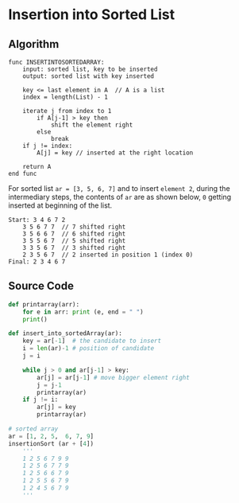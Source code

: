 
# Insertion into Sorted List

## Algorithm 

	func INSERTINTOSORTEDARRAY: 
	    input: sorted list, key to be inserted
	    output: sorted list with key inserted 
	    
	    key <= last element in A  // A is a list
	    index = length(List) - 1 
		
		iterate j from index to 1
			if A[j-1] > key then 
				shift the element right 
			else
			    break
		if j != index: 
			A[j] = key // inserted at the right location

		return A 
	end func 

For  sorted list `ar = [3, 5, 6, 7]` and to insert `element 2`, 
during the intermediary steps, the contents of `ar` are as shown below, `0` getting inserted at beginning of the list.

	Start: 3 4 6 7 2 
		3 5 6 7 7  // 7 shifted right
		3 5 6 6 7  // 6 shifted right
		3 5 5 6 7  // 5 shifted right
		3 3 5 6 7  // 3 shifted right
		2 3 5 6 7  // 2 inserted in position 1 (index 0)
	Final: 2 3 4 6 7
		
## Source Code
```python
def printarray(arr):
    for e in arr: print (e, end = " ")
    print()

def insert_into_sortedArray(ar):    
    key = ar[-1]  # the candidate to insert
    i = len(ar)-1 # position of candidate
    j = i

    while j > 0 and ar[j-1] > key: 
        ar[j] = ar[j-1] # move bigger element right
        j = j-1
        printarray(ar)
    if j != i: 
        ar[j] = key
        printarray(ar)

# sorted array 
ar = [1, 2, 5,  6, 7, 9]
insertionSort (ar + [4])
	'''
	1 2 5 6 7 9 9 
	1 2 5 6 7 7 9 
	1 2 5 6 6 7 9 
	1 2 5 5 6 7 9 
	1 2 4 5 6 7 9 
	'''
```


<!--stackedit_data:
eyJoaXN0b3J5IjpbLTQxNjI0MDAxOCw4ODg1NjM3OThdfQ==
-->